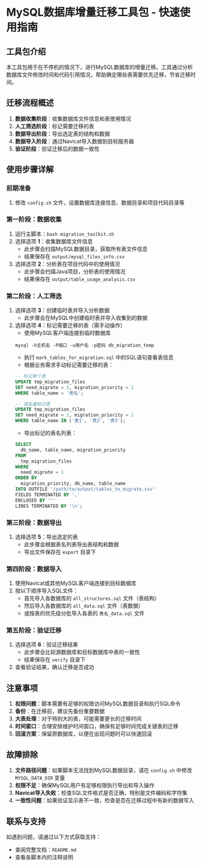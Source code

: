 # MySQL数据库增量迁移工具包 - 快速使用指南

## 工具包介绍

本工具包用于在不停机的情况下，进行MySQL数据库的增量迁移。工具通过分析数据库文件修改时间和代码引用情况，帮助确定哪些表需要优先迁移，节省迁移时间。

## 迁移流程概述

1. **数据收集阶段**：收集数据库文件信息和表使用情况
2. **人工筛选阶段**：标记需要迁移的表
3. **数据导出阶段**：导出选定表的结构和数据
4. **数据导入阶段**：通过Navicat导入数据到目标服务器
5. **验证阶段**：验证迁移后的数据一致性

## 使用步骤详解

### 前期准备

1. 修改 `config.sh` 文件，设置数据库连接信息、数据目录和项目代码目录等

### 第一阶段：数据收集

1. 运行主脚本：`bash migration_toolkit.sh`
2. 选择选项 **1**：收集数据库文件信息
   - 此步骤会扫描MySQL数据目录，获取所有表文件信息
   - 结果保存在 `output/mysql_files_info.csv`
3. 选择选项 **2**：分析表在项目代码中的使用情况
   - 此步骤会扫描Java项目，分析表的使用情况
   - 结果保存在 `output/table_usage_analysis.csv`

### 第二阶段：人工筛选

1. 选择选项 **3**：创建临时表并导入分析数据
   - 此步骤会在MySQL中创建临时表并导入收集到的数据
2. 选择选项 **4**：标记需要迁移的表（需手动操作）
   - 使用MySQL客户端连接到临时数据库
   ```
   mysql -h主机名 -P端口 -u用户名 -p密码 db_migration_temp
   ```
   - 执行 `mark_tables_for_migration.sql` 中的SQL语句查看表信息
   - 根据业务需求手动标记需要迁移的表：
   ```sql
   -- 标记单个表
   UPDATE tmp_migration_files
   SET need_migrate = 1, migration_priority = 1
   WHERE table_name = '表名';
   
   -- 或批量标记表
   UPDATE tmp_migration_files
   SET need_migrate = 1, migration_priority = 1
   WHERE table_name IN ('表1', '表2', '表3');
   ```
   - 导出标记的表名列表：
   ```sql
   SELECT 
     db_name, table_name, migration_priority
   FROM 
     tmp_migration_files
   WHERE 
     need_migrate = 1
   ORDER BY 
     migration_priority, db_name, table_name
   INTO OUTFILE '/path/to/output/tables_to_migrate.csv'
   FIELDS TERMINATED BY ','
   ENCLOSED BY '"'
   LINES TERMINATED BY '\n';
   ```

### 第三阶段：数据导出

1. 选择选项 **5**：导出选定的表
   - 此步骤会根据表名列表导出表结构和数据
   - 导出文件保存在 `export` 目录下

### 第四阶段：数据导入

1. 使用Navicat或其他MySQL客户端连接到目标数据库
2. 按以下顺序导入SQL文件：
   - 首先导入各数据库的 `all_structures.sql` 文件（表结构）
   - 然后导入各数据库的 `all_data.sql` 文件（表数据）
   - 或按表的优先级分批导入各表的 `表名_data.sql` 文件

### 第五阶段：验证迁移

1. 选择选项 **6**：验证迁移结果
   - 此步骤会比较源数据库和目标数据库中表的一致性
   - 结果保存在 `verify` 目录下
2. 查看验证结果，确认迁移是否成功

## 注意事项

1. **权限问题**：脚本需要有足够的权限访问MySQL数据目录和执行SQL命令
2. **备份**：在迁移前，建议先备份重要数据
3. **大表处理**：对于特别大的表，可能需要更长的迁移时间
4. **时间窗口**：合理安排维护时间窗口，确保有足够时间完成关键表的迁移
5. **回滚方案**：保留原数据库，以便在出现问题时可以快速回滚

## 故障排除

1. **文件路径问题**：如果脚本无法找到MySQL数据目录，请在 `config.sh` 中修改 `MYSQL_DATA_DIR` 变量
2. **权限不足**：确保MySQL用户有足够权限执行导出和导入操作
3. **Navicat导入失败**：检查SQL文件格式是否正确，特别是文件编码和字符集
4. **一致性问题**：如果验证显示表不一致，检查是否在迁移过程中有新的数据写入

## 联系与支持

如遇到问题，请通过以下方式获取支持：
- 查阅完整文档：`README.md`
- 查看各脚本内的注释说明
